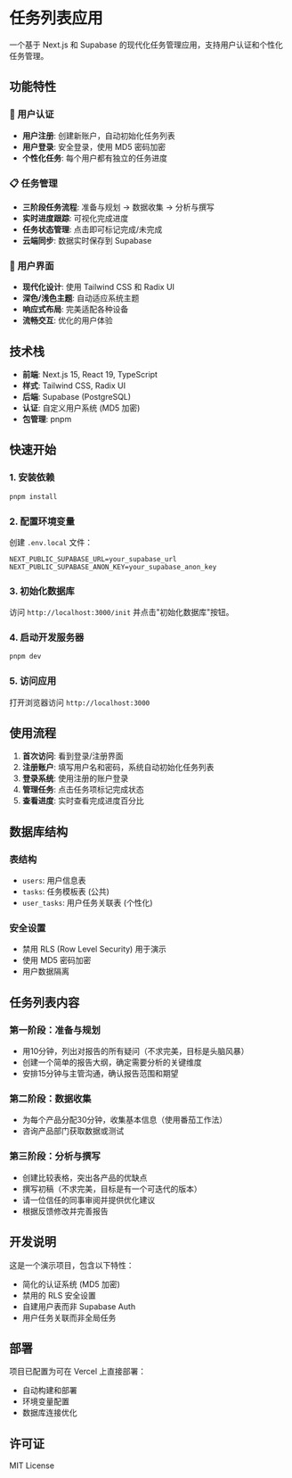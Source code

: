# 任务列表应用

一个基于 Next.js 和 Supabase 的现代化任务管理应用，支持用户认证和个性化任务管理。

## 功能特性

### 🔐 用户认证
- **用户注册**: 创建新账户，自动初始化任务列表
- **用户登录**: 安全登录，使用 MD5 密码加密
- **个性化任务**: 每个用户都有独立的任务进度

### 📋 任务管理
- **三阶段任务流程**: 准备与规划 → 数据收集 → 分析与撰写
- **实时进度跟踪**: 可视化完成进度
- **任务状态管理**: 点击即可标记完成/未完成
- **云端同步**: 数据实时保存到 Supabase

### 🎨 用户界面
- **现代化设计**: 使用 Tailwind CSS 和 Radix UI
- **深色/浅色主题**: 自动适应系统主题
- **响应式布局**: 完美适配各种设备
- **流畅交互**: 优化的用户体验

## 技术栈

- **前端**: Next.js 15, React 19, TypeScript
- **样式**: Tailwind CSS, Radix UI
- **后端**: Supabase (PostgreSQL)
- **认证**: 自定义用户系统 (MD5 加密)
- **包管理**: pnpm

## 快速开始

### 1. 安装依赖
```bash
pnpm install
```

### 2. 配置环境变量
创建 `.env.local` 文件：
```env
NEXT_PUBLIC_SUPABASE_URL=your_supabase_url
NEXT_PUBLIC_SUPABASE_ANON_KEY=your_supabase_anon_key
```

### 3. 初始化数据库
访问 `http://localhost:3000/init` 并点击"初始化数据库"按钮。

### 4. 启动开发服务器
```bash
pnpm dev
```

### 5. 访问应用
打开浏览器访问 `http://localhost:3000`

## 使用流程

1. **首次访问**: 看到登录/注册界面
2. **注册账户**: 填写用户名和密码，系统自动初始化任务列表
3. **登录系统**: 使用注册的账户登录
4. **管理任务**: 点击任务项标记完成状态
5. **查看进度**: 实时查看完成进度百分比

## 数据库结构

### 表结构
- `users`: 用户信息表
- `tasks`: 任务模板表 (公共)
- `user_tasks`: 用户任务关联表 (个性化)

### 安全设置
- 禁用 RLS (Row Level Security) 用于演示
- 使用 MD5 密码加密
- 用户数据隔离

## 任务列表内容

### 第一阶段：准备与规划
- 用10分钟，列出对报告的所有疑问（不求完美，目标是头脑风暴）
- 创建一个简单的报告大纲，确定需要分析的关键维度
- 安排15分钟与主管沟通，确认报告范围和期望

### 第二阶段：数据收集
- 为每个产品分配30分钟，收集基本信息（使用番茄工作法）
- 咨询产品部门获取数据或测试

### 第三阶段：分析与撰写
- 创建比较表格，突出各产品的优缺点
- 撰写初稿（不求完美，目标是有一个可迭代的版本）
- 请一位信任的同事审阅并提供优化建议
- 根据反馈修改并完善报告

## 开发说明

这是一个演示项目，包含以下特性：
- 简化的认证系统 (MD5 加密)
- 禁用的 RLS 安全设置
- 自建用户表而非 Supabase Auth
- 用户任务关联而非全局任务

## 部署

项目已配置为可在 Vercel 上直接部署：
- 自动构建和部署
- 环境变量配置
- 数据库连接优化

## 许可证

MIT License